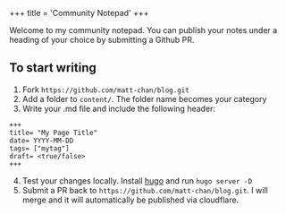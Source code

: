 +++
title = 'Community Notepad'
+++

Welcome to my community notepad. You can publish your notes under a heading of your choice by submitting a Github PR.

## To start writing
1. Fork `https://github.com/matt-chan/blog.git`
1. Add a folder to `content/`. The folder name becomes your category
1. Write your .md file and include the following header:
```
+++ 
title= "My Page Title" 
date= YYYY-MM-DD 
tags= ["mytag"] 
draft= <true/false> 
+++
```
4. Test your changes locally. Install [hugo](https://gohugo.io/installation/) and run `hugo server -D`
4. Submit a PR back to `https://github.com/matt-chan/blog.git`. I will merge and it will automatically be published via cloudflare.